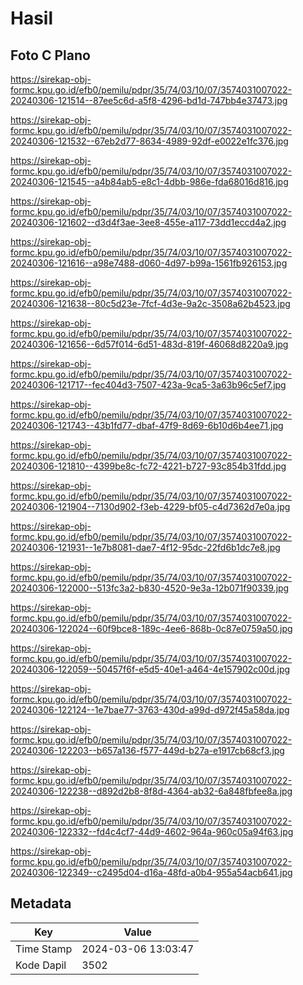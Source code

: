 # Hasil

## Foto C Plano

https://sirekap-obj-formc.kpu.go.id/efb0/pemilu/pdpr/35/74/03/10/07/3574031007022-20240306-121514--87ee5c6d-a5f8-4296-bd1d-747bb4e37473.jpg

https://sirekap-obj-formc.kpu.go.id/efb0/pemilu/pdpr/35/74/03/10/07/3574031007022-20240306-121532--67eb2d77-8634-4989-92df-e0022e1fc376.jpg

https://sirekap-obj-formc.kpu.go.id/efb0/pemilu/pdpr/35/74/03/10/07/3574031007022-20240306-121545--a4b84ab5-e8c1-4dbb-986e-fda68016d816.jpg

https://sirekap-obj-formc.kpu.go.id/efb0/pemilu/pdpr/35/74/03/10/07/3574031007022-20240306-121602--d3d4f3ae-3ee8-455e-a117-73dd1eccd4a2.jpg

https://sirekap-obj-formc.kpu.go.id/efb0/pemilu/pdpr/35/74/03/10/07/3574031007022-20240306-121616--a98e7488-d060-4d97-b99a-1561fb926153.jpg

https://sirekap-obj-formc.kpu.go.id/efb0/pemilu/pdpr/35/74/03/10/07/3574031007022-20240306-121638--80c5d23e-7fcf-4d3e-9a2c-3508a62b4523.jpg

https://sirekap-obj-formc.kpu.go.id/efb0/pemilu/pdpr/35/74/03/10/07/3574031007022-20240306-121656--6d57f014-6d51-483d-819f-46068d8220a9.jpg

https://sirekap-obj-formc.kpu.go.id/efb0/pemilu/pdpr/35/74/03/10/07/3574031007022-20240306-121717--fec404d3-7507-423a-9ca5-3a63b96c5ef7.jpg

https://sirekap-obj-formc.kpu.go.id/efb0/pemilu/pdpr/35/74/03/10/07/3574031007022-20240306-121743--43b1fd77-dbaf-47f9-8d69-6b10d6b4ee71.jpg

https://sirekap-obj-formc.kpu.go.id/efb0/pemilu/pdpr/35/74/03/10/07/3574031007022-20240306-121810--4399be8c-fc72-4221-b727-93c854b31fdd.jpg

https://sirekap-obj-formc.kpu.go.id/efb0/pemilu/pdpr/35/74/03/10/07/3574031007022-20240306-121904--7130d902-f3eb-4229-bf05-c4d7362d7e0a.jpg

https://sirekap-obj-formc.kpu.go.id/efb0/pemilu/pdpr/35/74/03/10/07/3574031007022-20240306-121931--1e7b8081-dae7-4f12-95dc-22fd6b1dc7e8.jpg

https://sirekap-obj-formc.kpu.go.id/efb0/pemilu/pdpr/35/74/03/10/07/3574031007022-20240306-122000--513fc3a2-b830-4520-9e3a-12b071f90339.jpg

https://sirekap-obj-formc.kpu.go.id/efb0/pemilu/pdpr/35/74/03/10/07/3574031007022-20240306-122024--60f9bce8-189c-4ee6-868b-0c87e0759a50.jpg

https://sirekap-obj-formc.kpu.go.id/efb0/pemilu/pdpr/35/74/03/10/07/3574031007022-20240306-122059--50457f6f-e5d5-40e1-a464-4e157902c00d.jpg

https://sirekap-obj-formc.kpu.go.id/efb0/pemilu/pdpr/35/74/03/10/07/3574031007022-20240306-122124--1e7bae77-3763-430d-a99d-d972f45a58da.jpg

https://sirekap-obj-formc.kpu.go.id/efb0/pemilu/pdpr/35/74/03/10/07/3574031007022-20240306-122203--b657a136-f577-449d-b27a-e1917cb68cf3.jpg

https://sirekap-obj-formc.kpu.go.id/efb0/pemilu/pdpr/35/74/03/10/07/3574031007022-20240306-122238--d892d2b8-8f8d-4364-ab32-6a848fbfee8a.jpg

https://sirekap-obj-formc.kpu.go.id/efb0/pemilu/pdpr/35/74/03/10/07/3574031007022-20240306-122332--fd4c4cf7-44d9-4602-964a-960c05a94f63.jpg

https://sirekap-obj-formc.kpu.go.id/efb0/pemilu/pdpr/35/74/03/10/07/3574031007022-20240306-122349--c2495d04-d16a-48fd-a0b4-955a54acb641.jpg


## Metadata

| Key        | Value               |
| ---------- | ------------------- |
| Time Stamp | 2024-03-06 13:03:47 |
| Kode Dapil | 3502                |



